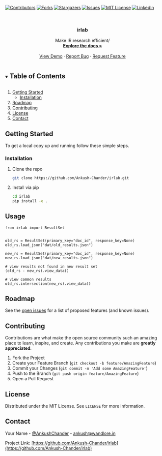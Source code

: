 <!-- PROJECT SHIELDS -->
<!--
*** I'm using markdown "reference style" links for readability.
*** Reference links are enclosed in brackets [ ] instead of parentheses ( ).
*** See the bottom of this document for the declaration of the reference variables
*** for contributors-url, forks-url, etc. This is an optional, concise syntax you may use.
*** https://www.markdownguide.org/basic-syntax/#reference-style-links
-->
[![Contributors][contributors-shield]][contributors-url]
[![Forks][forks-shield]][forks-url]
[![Stargazers][stars-shield]][stars-url]
[![Issues][issues-shield]][issues-url]
[![MIT License][license-shield]][license-url]
[![LinkedIn][linkedin-shield]][linkedin-url]



<!-- PROJECT LOGO -->
<br />
<p align="center">
<!--   <a href="https://github.com/Ankush-Chander/irlab">
    <img src="images/logo.png" alt="Logo" width="80" height="80">
  </a> -->

  <h3 align="center">irlab</h3>

  <p align="center">
    Make IR research efficient/
    <br />
    <a href="https://github.com/Ankush-Chander/irlab"><strong>Explore the docs »</strong></a>
    <br />
    <br />
    <a href="https://github.com/Ankush-Chander/irlab">View Demo</a>
    ·
    <a href="https://github.com/Ankush-Chander/irlab/issues">Report Bug</a>
    ·
    <a href="https://github.com/Ankush-Chander/irlab/issues">Request Feature</a>
  </p>
</p>



<!-- TABLE OF CONTENTS -->
<details open="open">
  <summary><h2 style="display: inline-block">Table of Contents</h2></summary>
   <ol>
<!--    <li>
      <a href="#about-the-project">About The Project</a>
      <ul>
        <li><a href="#built-with">Built With</a></li>
      </ul>
    </li> -->
    <li>
      <a href="#getting-started">Getting Started</a>
      <ul>
<!--         <li><a href="#prerequisites">Prerequisites</a></li> -->
        <li><a href="#installation">Installation</a></li>
      </ul>
    </li>
<!--     <li><a href="#usage">Usage</a></li> -->
    <li><a href="#roadmap">Roadmap</a></li>
    <li><a href="#contributing">Contributing</a></li>
    <li><a href="#license">License</a></li>
    <li><a href="#contact">Contact</a></li>
<!--     <li><a href="#acknowledgements">Acknowledgements</a></li> -->
  </ol>
</details>



<!-- ABOUT THE PROJECT
## About The Project
[![Product Name Screen Shot][product-screenshot]](https://example.com)
-->

<!--
**### Built With
*** []()
** * []()
** * []()
-->


<!-- GETTING STARTED -->
## Getting Started

To get a local copy up and running follow these simple steps.

<!--
### Prerequisites
This is an example of how to list things you need to use the software and how to install them.
* npm
  ```sh
  npm install npm@latest -g
  ```
-->

### Installation

1. Clone the repo
   ```sh
   git clone https://github.com/Ankush-Chander/irlab.git
   ```
2. Install via pip
   ```sh
   cd irlab
   pip install -e .
   ```



<!-- USAGE EXAMPLES --> 
## Usage
```
from irlab import ResultSet


old_rs = ResultSet(primary_key="doc_id", response_key=None)
old_rs.load_json("dat/old_results.json")

new_rs = ResultSet(primary_key="doc_id", response_key=None)
new_rs.load_json("dat/new_results.json")

# view results not found in new result set 
(old_rs - new_rs).view_data()

# view common results
old_rs.intersection(new_rs).view_data()
```

<!-- _For more examples, please refer to the [Documentation](https://example.com)_ -->


<!-- ROADMAP -->
## Roadmap

See the [open issues](https://github.com/Ankush-Chander/irlab/issues) for a list of proposed features (and known issues).



<!-- CONTRIBUTING -->
## Contributing

Contributions are what make the open source community such an amazing place to learn, inspire, and create. Any contributions you make are **greatly appreciated**.

1. Fork the Project
2. Create your Feature Branch (`git checkout -b feature/AmazingFeature`)
3. Commit your Changes (`git commit -m 'Add some AmazingFeature'`)
4. Push to the Branch (`git push origin feature/AmazingFeature`)
5. Open a Pull Request



<!-- LICENSE -->
## License

Distributed under the MIT License. See `LICENSE` for more information.



<!-- CONTACT -->
## Contact

Your Name - [@AnkushChander](https://twitter.com/AnkushChander) - ankush@wandlore.in

Project Link: [https://github.com/Ankush-Chander/irlab](https://github.com/Ankush-Chander/irlab)



<!-- ACKNOWLEDGEMENTS 
## Acknowledgements
* []()
* []()
* []()
-->




<!-- MARKDOWN LINKS & IMAGES -->
<!-- https://www.markdownguide.org/basic-syntax/#reference-style-links -->
[contributors-shield]: https://img.shields.io/github/contributors/Ankush-Chander/irlab.svg?style=for-the-badge
[contributors-url]: https://github.com/Ankush-Chander/irlab/graphs/contributors
[forks-shield]: https://img.shields.io/github/forks/Ankush-Chander/irlab.svg?style=for-the-badge
[forks-url]: https://github.com/Ankush-Chander/irlab/network/members
[stars-shield]: https://img.shields.io/github/stars/Ankush-Chander/irlab.svg?style=for-the-badge
[stars-url]: https://github.com/Ankush-Chander/irlab/stargazers
[issues-shield]: https://img.shields.io/github/issues/Ankush-Chander/irlab.svg?style=for-the-badge
[issues-url]: https://github.com/Ankush-Chander/irlab/issues
[license-shield]: https://img.shields.io/github/license/Ankush-Chander/irlab.svg?style=for-the-badge
[license-url]: https://github.com/Ankush-Chander/irlab/blob/main/LICENSE
[linkedin-shield]: https://img.shields.io/badge/-LinkedIn-black.svg?style=for-the-badge&logo=linkedin&colorB=555
[linkedin-url]: https://linkedin.com/in/Ankush-Chander
